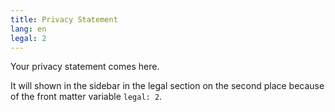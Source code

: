 ```yaml
---
title: Privacy Statement
lang: en
legal: 2
---
```

Your privacy statement comes here.

It will shown in the sidebar in the legal section on the second place because of the front matter variable `legal: 2`.
